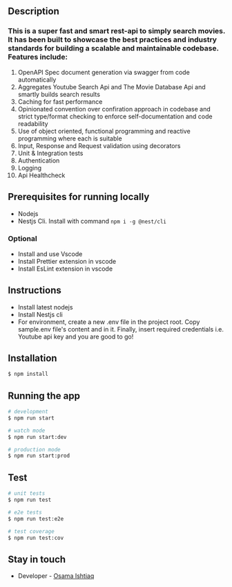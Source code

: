 ## Description

### This is a super fast and smart rest-api to simply search movies. It has been built to showcase the best practices and industry standards for building a scalable and maintainable codebase. Features include: 
1. OpenAPI Spec document generation via swagger from code automatically     
2. Aggregates Youtube Search Api and The Movie Database Api and smartly builds search results     
3. Caching for fast performance     
4. Opinionated convention over confiration approach in codebase and strict type/format checking to enforce self-documentation and code readability
5. Use of object oriented, functional programming and reactive programming where each is suitable
6. Input, Response and Request validation using decorators
7. Unit & Integration tests
8. Authentication
9. Logging
10. Api Healthcheck    


## Prerequisites for running locally     
* Nodejs      
* Nestjs Cli. Install with command ```npm i -g @nest/cli```     
### Optional
* Install and use Vscode
* Install Prettier extension in vscode
* Install EsLint extension in vscode

## Instructions      
* Install latest nodejs     
* Install Nestjs cli      
* For environment, create a new .env file in the project root. Copy sample.env file's content and in it. Finally, insert required credentials i.e. Youtube api key and you are good to go!       


## Installation

```bash
$ npm install
```

## Running the app

```bash
# development
$ npm run start

# watch mode
$ npm run start:dev

# production mode
$ npm run start:prod
```

## Test

```bash
# unit tests
$ npm run test

# e2e tests
$ npm run test:e2e

# test coverage
$ npm run test:cov
```

## Stay in touch

- Developer - [Osama Ishtiaq](https://osamaishtiaq.github.io/)

